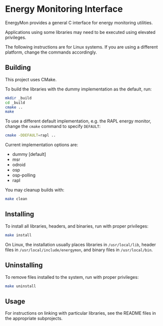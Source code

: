 # Energy Monitoring Interface

EnergyMon provides a general C interface for energy monitoring utilities.

Applications using some libraries may need to be executed using elevated
privileges.

The following instructions are for Linux systems.
If you are using a different platform, change the commands accordingly.

## Building

This project uses CMake.

To build the libraries with the dummy implementation as the default, run:

``` sh
mkdir _build
cd _build
cmake ..
make
```

To use a different default implementation, e.g. the RAPL energy monitor, change
the `cmake` command to specify `DEFAULT`:

``` sh
cmake -DDEFAULT=rapl ..
```

Current implementation options are:

* dummy [default]
* msr
* odroid
* osp
* osp-polling
* rapl

You may cleanup builds with:

``` sh
make clean
```

## Installing

To install all libraries, headers, and binaries, run with proper privileges:

``` sh
make install
```

On Linux, the installation usually places
libraries in `/usr/local/lib`,
header files in `/usr/local/include/energymon`, and
binary files in `/usr/local/bin`.

## Uninstalling

To remove files installed to the system, run with proper privileges:

``` sh
make uninstall
```

## Usage

For instructions on linking with particular libraries, see the README files in
the appropriate subprojects.
